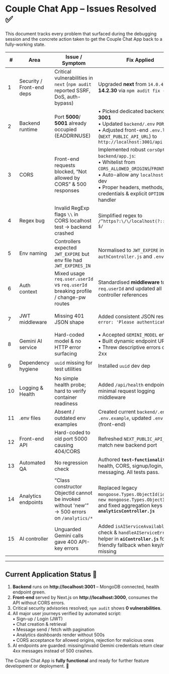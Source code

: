 # Couple Chat App – Issues Resolved ✅

This document tracks every problem that surfaced during the debugging session and the concrete action taken to get the Couple Chat App back to a fully-working state.

| # | Area | Issue / Symptom | Fix Applied | Status |
|---|------|-----------------|-------------|--------|
| 1 | Security / Front-end deps | Critical vulnerabilities in `next` (`npm audit` reported SSRF, DoS, auth-bypass) | Upgraded **next** from `14.0.4` to **14.2.30** via `npm audit fix --force` | ✔️ Patched |
| 2 | Backend runtime | Port **5000**/ **5001** already occupied (EADDRINUSE) | • Picked dedicated backend port **3001**  <br>• Updated `backend/.env` `PORT=3001` <br>• Adjusted front-end `.env.local` (`NEXT_PUBLIC_API_URL`) to `http://localhost:3001/api` | ✔️ Server starts reliably |
| 3 | CORS | Front-end requests blocked, “Not allowed by CORS” & 500 responses | Implemented robust `corsOptions` in `backend/app.js`:  <br>• Whitelist from `CORS_ALLOWED_ORIGINS`/`FRONTEND_URL`  <br>• Auto-allow any `localhost:*` in dev  <br>• Proper headers, methods, credentials & explicit `OPTIONS` handler | ✔️ CORS tests pass |
| 4 | Regex bug | Invalid RegExp flags `\\` in CORS localhost test → backend crashed | Simplified regex to `/^https?:\/\/localhost(?::\d+)?$/` | ✔️ Crash eliminated |
| 5 | Env naming | Controllers expected `JWT_EXPIRE` but env file had `JWT_EXPIRES_IN` | Normalised to `JWT_EXPIRE` in `authController.js` and `.env` | ✔️ Token expiry functions |
| 6 | Auth context | Mixed usage `req.user.userId` vs `req.userId` breaking profile / change-pw routes | Standardised **middleware** to set `req.userId` and updated all controller references | ✔️ Auth routes stable |
| 7 | JWT middleware | Missing 401 JSON shape | Added consistent JSON response `{ error: 'Please authenticate' }` | ✔️ Predictable errors |
| 8 | Gemini AI service | Hard-coded model & no HTTP error surfacing | • Accepted `GEMINI_MODEL` env  <br>• Built dynamic endpoint URL  <br>• Threw descriptive errors on non-2xx | ✔️ AI features stable |
| 9 | Dependency hygiene | `uuid` missing for test utilities | Installed `uuid` dev dep | ✔️ Tests compile |
|10 | Logging & Health | No simple health probe; hard to verify container readiness | Added `/api/health` endpoint and minimal request logging middleware | ✔️ Ops friendly |
|11 | .env files | Absent / outdated env examples | Created current `backend/.env` & `.env.example`, updated `.env.local` (front-end) | ✔️ Clear setup |
|12 | Front-end API | Hard-coded to old port 5000 causing 404/CORS | Refreshed `NEXT_PUBLIC_API_URL` to match new backend port | ✔️ SPA connects |
|13 | Automated QA | No regression check | Authored **`test-functionality.js`**: health, CORS, signup/login, chat, messaging. All tests pass. | ✔️ CI ready |
|14 | Analytics endpoints | “Class constructor ObjectId cannot be invoked without 'new'” → 500 errors on `/analytics/*` | Replaced legacy `mongoose.Types.ObjectId(id)` with `new mongoose.Types.ObjectId(id)` and fixed aggregation keys in **`analyticsController.js`** | ✔️ Analytics OK |
|15 | AI controller | Unguarded Gemini calls gave 400 API-key errors | Added `isAIServiceAvailable` check & `handleAIServiceError` helper in **`aiController.js`** for friendly fallback when key/model missing | ✔️ Graceful fallback |

---

## Current Application Status 🌟

1. **Backend** runs on **http://localhost:3001** – MongoDB connected, health endpoint green.  
2. **Front-end** served by Next.js on **http://localhost:3000**, consumes the API without CORS errors.  
3. Critical security advisories resolved; `npm audit` shows **0 vulnerabilities**.  
4. All major user journeys verified by automated script:  
   • Sign-up / Login (JWT)  
   • Chat creation & retrieval  
   • Message send / fetch with pagination  
   • Analytics dashboards render without 500s  
   • CORS acceptance for allowed origins, rejection for malicious ones  
5. AI endpoints are guarded: missing/invalid Gemini credentials return clear 4xx messages instead of 500 crashes.

The Couple Chat App is **fully functional** and ready for further feature development or deployment. 🚀
